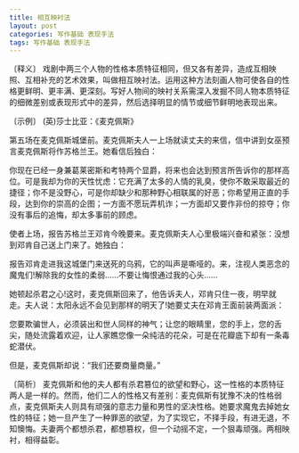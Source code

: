 ```yaml
---
title: 相互映衬法
layout: post
categories: 写作基础 表现手法
tags: 写作基础 表现手法
---
```


〔释义〕 戏剧中两三个人物的性格本质特征相同，但又各有差异，造成互相映照、互相补充的艺术效果，叫做相互映衬法。运用这种方法刻画人物可使各自的性格更鲜明、更丰满、更深刻。写好人物间的映衬关系需深入发掘不同人物本质特征的细微差别或表现形式中的差异，然后选择明显的情节或细节鲜明地表现出来。

〔示例〕 (英)莎士比亚：《麦克佩斯》

第五场在麦克佩斯城堡前。麦克佩斯夫人一上场就读丈夫的来信，信中讲到女巫预言麦克佩斯将作苏格兰王。她看信后独白：

你现在已经一身兼葛莱密斯和考特两个显爵，将来也会达到预言所告诉你的那样高位。可是我却为你的天性忧虑：它充满了太多的人情的乳臭，使你不敢采取最近的捷径；你不是没野心，可是你却缺少和那种野心相联属的好恶；你希望用正直的手段，达到你的崇高的企图；一方面不愿玩弄机诈；一方面却又要作非份的掠夺；你没有事后的追悔，却太多事前的顾虑。

使者上场，报告苏格兰王邓肯今晚要来。麦克佩斯夫人心里极端兴奋和紧张：没想到邓肯自己送上门来了。她独白：

报告邓肯走进我这城堡门来送死的乌鸦，它的叫声是嘶哑的。来，注视人类恶念的魔鬼们!解除我的女性的柔弱……不要让悔恨通过我的心头……

她顿起杀君之心!这时，麦克佩斯回来了，他告诉夫人，邓肯只住一夜，明早就走。夫人说：太阳永远不会见到那样的明天了!她要丈夫在邓肯王面前装两面派：

您要欺骗世人，必须装出和世人同样的神气；让您的眼睛里，您的手上，您的舌尖，随处流露着欢迎，让人家瞧您像一朵纯洁的花朵，可是在花瓣底下却有一条毒蛇潜伏。

但是，麦克佩斯却说：“我们还要商量商量。”

〔简析〕 麦克佩斯和他的夫人都有杀君篡位的欲望和野心，这一性格的本质特征两人是一样的。然而，他们二人的性格又有差别：麦克佩斯有犹豫不决的性格弱点，麦克佩斯夫人则具有顽强的意志力量和男性的坚决性格。她要求魔鬼去掉她女性的特征；她一旦产生了一种罪恶的欲望，为了实现它，不择手段，有进无退，不知懊悔。夫妻两个都想杀君，都想篡权，但一个动摇不定，一个狠毒顽强。两相映衬，相得益彰。 
